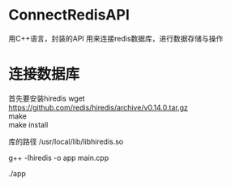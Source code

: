 # ConnectRedisAPI
用C++语言，封装的API 用来连接redis数据库，进行数据存储与操作


# 连接数据库
首先要安装hiredis
wget https://github.com/redis/hiredis/archive/v0.14.0.tar.gz  <br>
make  <br>
make install <br>

库的路径 /usr/local/lib/libhiredis.so

g++ -lhiredis -o app main.cpp

./app
